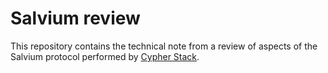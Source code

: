 # Salvium review

This repository contains the technical note from a review of aspects of the Salvium protocol performed by [Cypher Stack](https://cypherstack.com/).
